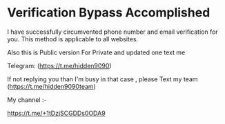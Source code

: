 # Verification Bypass Accomplished  
I have successfully circumvented phone number and email verification for you. This method is applicable to all websites. 
 
Also this is Public version For Private and updated one text me    
   
Telegram: (https://t.me/hidden9090)       
 
If not replying you than I'm busy in that case , please Text my team (https://t.me/hidden9090team)

My channel :- 
   
https://t.me/+1tDzjSCGDDs0ODA9
       
 
